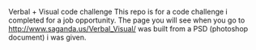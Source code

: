 Verbal + Visual code challenge
This repo is for a code challenge i completed for a job opportunity. The page you will see when you go to http://www.saganda.us/Verbal_Visual/ was built from a PSD (photoshop document) i was given.
